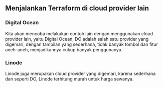 ## Menjalankan Terraform di cloud provider lain

### Digital Ocean

Kita akan mencoba melakukan contoh lain dengan menggunakan cloud provider lain, yaitu Digital Ocean, DO adalah salah satu provider yang digemari, dengan tampilan yang sederhana, tidak banyak tombol dan fitur aneh-aneh, menjadikannya cukup banyak penggunanya.



### Linode

Linode juga merupakan cloud provider yang digemari, karena sederhana dan seperti DO, Linode terhitung murah untuk harga sewanya.






